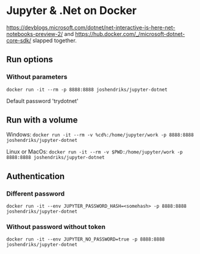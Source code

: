 # Jupyter & .Net on Docker

https://devblogs.microsoft.com/dotnet/net-interactive-is-here-net-notebooks-preview-2/ and https://hub.docker.com/_/microsoft-dotnet-core-sdk/ slapped together.

## Run options

### Without parameters

`docker run -it --rm -p 8888:8888 joshendriks/jupyter-dotnet`

Default password 'trydotnet'

## Run with a volume

Windows:
`docker run -it --rm -v %cd%:/home/jupyter/work -p 8888:8888 joshendriks/jupyter-dotnet`

Linux or MacOs:
`docker run -it --rm -v $PWD:/home/jupyter/work -p 8888:8888 joshendriks/jupyter-dotnet`

## Authentication

### Different password
`docker run -it --env JUPYTER_PASSWORD_HASH=<somehash> -p 8888:8888 joshendriks/jupyter-dotnet`

### Without password without token
`docker run -it --env JUPYTER_NO_PASSWORD=true -p 8888:8888 joshendriks/jupyter-dotnet`
